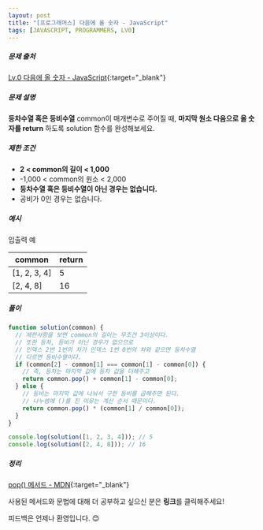 ```yaml
---
layout: post
title: "[프로그래머스] 다음에 올 숫자 - JavaScript"
tags: [JAVASCRIPT, PROGRAMMERS, LV0]
---
```


##### 문제 출처

[Lv.0 다음에 올 숫자 - JavaScript](https://school.programmers.co.kr/learn/courses/30/lessons/120924?language=javascript){:target="\_blank"}

##### 문제 설명

**등차수열 혹은 등비수열** common이 매개변수로 주어질 때, **마지막 원소 다음으로 올 숫자를 return** 하도록 solution 함수를 완성해보세요.

##### 제한 조건

- **2 < common의 길이 < 1,000**
- -1,000 < common의 원소 < 2,000
- **등차수열 혹은 등비수열이 아닌 경우는 없습니다.**
- 공비가 0인 경우는 없습니다.

##### 예시

입출력 예

| common       | return |
| ------------ | ------ |
| [1, 2, 3, 4] | 5      |
| [2, 4, 8]    | 16     |

##### 풀이

```javascript
function solution(common) {
  // 제한사항을 보면 common의 길이는 무조건 3이상이다.
  // 또한 등차, 등비가 아닌 경우가 없으므로
  // 인덱스 2번 1번의 차가 인덱스 1번 0번의 차와 같으면 등차수열
  // 다르면 등비수열이다.
  if (common[2] - common[1] === common[1] - common[0]) {
    // 즉, 등차는 마지막 값에 등차 값을 더해주고
    return common.pop() + common[1] - common[0];
  } else {
    // 등비는 마지막 값에 나눠서 구한 등비를 곱해주면 된다.
    // 나누셈에 ()를 친 이유는 계산 순서 때문이다.
    return common.pop() * (common[1] / common[0]);
  }
}

console.log(solution([1, 2, 3, 4])); // 5
console.log(solution([2, 4, 8])); // 16
```

##### 정리

[pop() 메서드 - MDN](https://developer.mozilla.org/ko/docs/Web/JavaScript/Reference/Global_Objects/Array/sort){:target="\_blank"}<br />

사용된 메서드와 문법에 대해 더 공부하고 싶으신 분은 **링크**를 클릭해주세요!

피드백은 언제나 환영입니다. 😊
